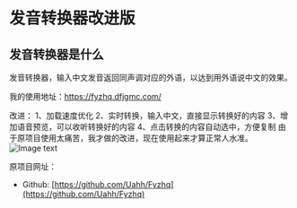# 发音转换器改进版
## 发音转换器是什么
发音转换器，输入中文发音返回同声调对应的外语，以达到用外语说中文的效果。
  
  
我的使用地址：https://fyzhq.dfjgmc.com/
  
改进：
1、加载速度优化
2、实时转换，输入中文，直接显示转换好的内容
3、增加语音预览，可以收听转换好的内容
4、点击转换的内容自动选中，方便复制
由于原项目使用太痛苦，我才做的改进，现在使用起来才算正常人水准。
![Image text](https://s1.ax1x.com/2023/01/16/pSl8bB6.png)
  
原项目网址：
* Github: [https://github.com/Uahh/Fyzhq](https://github.com/Uahh/Fyzhq)
